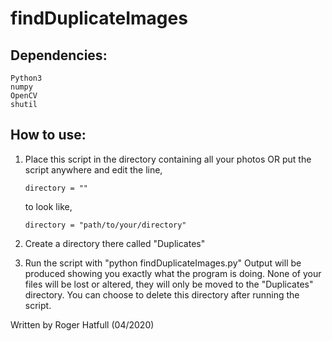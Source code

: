 # findDuplicateImages

## Dependencies:
    Python3
    numpy
    OpenCV
    shutil


## How to use:
1. Place this script in the directory containing all your photos OR
    put the script anywhere and edit the line,
    
    `directory = ""`
    
    to look like,
    
    `directory = "path/to/your/directory"`
    
2. Create a directory there called "Duplicates"
3. Run the script with "python findDuplicateImages.py" Output will be produced showing you exactly what the program is doing. None of your files will be lost or altered, they will only be moved to the "Duplicates" directory. You can choose to delete this directory after running the script.


Written by Roger Hatfull (04/2020)
